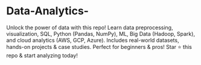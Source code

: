 # Data-Analytics-
Unlock the power of data with this repo! Learn data preprocessing, visualization, SQL, Python (Pandas, NumPy), ML, Big Data (Hadoop, Spark), and cloud analytics (AWS, GCP, Azure). Includes real-world datasets, hands-on projects &amp; case studies. Perfect for beginners &amp; pros! Star ⭐ this repo &amp; start analyzing today!

